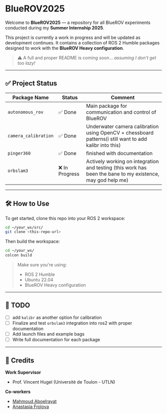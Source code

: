 # BlueROV2025

Welcome to **BlueROV2025** — a repository for all BlueROV experiments conducted during my **Summer Internship 2025**.

This project is currently a work in progress and will be updated as development continues. It contains a collection of ROS 2 Humble packages designed to work with the **BlueROV Heavy configuration**.

> ⚠️ A full and proper README is coming soon... *assuming I don’t get too lazy!*

---

## ✅ Project Status

| Package Name         | Status        | Comment                                                          |
| -------------------- | ------------- | ---------------------------------------------------------------- |
| `autonomous_rov`     | ✅ Done        | Main package for communication and control of BlueROV            |
| `camera_calibration` | ✅ Done        | Underwater camera calibration using OpenCV + chessboard patterns(i still want to add kalibr into this)|
| `pinger360`          | ✅ Done  | finished with documentation         |
| `orbslam3`           | ❌ In Progress | Actively working on integration and testing (this work has been the bane to my existence, may god help me)|

---

## 🛠️ How to Use

To get started, clone this repo into your ROS 2 workspace:

```bash
cd ~/your_ws/src/
git clone <this-repo-url>
```

Then build the workspace:

```bash
cd ~/your_ws/
colcon build
```

> Make sure you're using:
>
> * ROS 2 Humble
> * Ubuntu 22.04
> * BlueROV Heavy configuration

---

## 📌 TODO

* [ ] add `kalibr` as another option for calibration
* [ ] Finalize and test `orbslam3` integration into ros2 with proper documentation
* [ ] Add launch files and example bags
* [ ] Write full documentation for each package

---
## 👥 Credits

**Work Supervisor**

* Prof. Vincent Hugel (Université de Toulon - UTLN)

**Co-workers**

* [Mahmoud Aboelrayat](https://github.com/MahmoudAboelrayat)
* [Anastasia Frolova](https://github.com/anastasiiafrolova211)